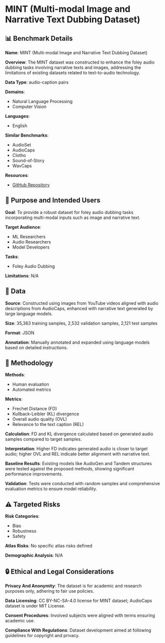 # MINT (Multi-modal Image and Narrative Text Dubbing Dataset)

## 📊 Benchmark Details

**Name**: MINT (Multi-modal Image and Narrative Text Dubbing Dataset)

**Overview**: The MINT dataset was constructed to enhance the foley audio dubbing tasks involving narrative texts and images, addressing the limitations of existing datasets related to text-to-audio technology.

**Data Type**: audio-caption pairs

**Domains**:
- Natural Language Processing
- Computer Vision

**Languages**:
- English

**Similar Benchmarks**:
- AudioSet
- AudioCaps
- Clotho
- Sound-of-Story
- WavCaps

**Resources**:
- [GitHub Repository](https://github.com/borisfrb/MINT)

## 🎯 Purpose and Intended Users

**Goal**: To provide a robust dataset for foley audio dubbing tasks incorporating multi-modal inputs such as image and narrative text.

**Target Audience**:
- ML Researchers
- Audio Researchers
- Model Developers

**Tasks**:
- Foley Audio Dubbing

**Limitations**: N/A

## 💾 Data

**Source**: Constructed using images from YouTube videos aligned with audio descriptions from AudioCaps, enhanced with narrative text generated by large language models.

**Size**: 35,363 training samples, 2,532 validation samples, 2,121 test samples

**Format**: JSON

**Annotation**: Manually annotated and expanded using language models based on detailed instructions.

## 🔬 Methodology

**Methods**:
- Human evaluation
- Automated metrics

**Metrics**:
- Frechet Distance (FD)
- Kullback-Leibler (KL) divergence
- Overall audio quality (OVL)
- Relevance to the text caption (REL)

**Calculation**: FD and KL divergence calculated based on generated audio samples compared to target samples.

**Interpretation**: Higher FD indicates generated audio is closer to target audio; higher OVL and REL indicate better alignment with narrative text.

**Baseline Results**: Existing models like AudioGen and Tandem structures were tested against the proposed methods, showing significant performance improvements.

**Validation**: Tests were conducted with random samples and comprehensive evaluation metrics to ensure model reliability.

## ⚠️ Targeted Risks

**Risk Categories**:
- Bias
- Robustness
- Safety

**Atlas Risks**:
No specific atlas risks defined

**Demographic Analysis**: N/A

## 🔒 Ethical and Legal Considerations

**Privacy And Anonymity**: The dataset is for academic and research purposes only, adhering to fair use policies.

**Data Licensing**: CC BY-NC-SA-4.0 license for MINT dataset; AudioCaps dataset is under MIT License.

**Consent Procedures**: Involved subjects were aligned with terms ensuring academic use.

**Compliance With Regulations**: Dataset development aimed at following guidelines for copyright and privacy.
